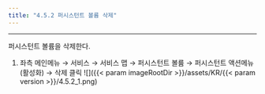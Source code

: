 ```yaml
---
title: "4.5.2 퍼시스턴트 볼륨 삭제"
---
```


---
퍼시스턴트 볼륨을 삭제한다.

1. 좌측 메인메뉴 → 서비스 → 서비스 맵 → 퍼시스턴트 볼륨 → 퍼시스턴트 액션메뉴\(활성화\) → 삭제 클릭
![]({{< param imageRootDir >}}/assets/KR/{{< param version >}}/4.5.2_1.png)
